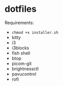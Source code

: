 # dotfiles
Requirements:
- `chmod +x installer.sh`
- kitty
- i3
- i3blocks
- fish shell
- btop
- picom-git
- brightnessctl
- pavucontrol
- rofi
